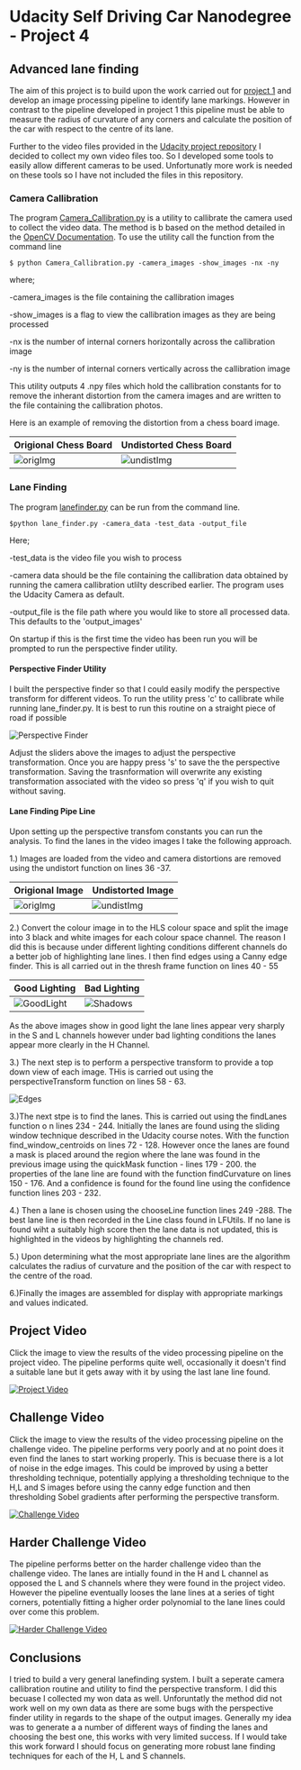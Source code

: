 # Udacity Self Driving Car Nanodegree - Project 4
## Advanced lane finding

The aim of this project is to build upon the work carried out for [project 1](https://github.com/lewisHome/p1_LaneLines) and develop an image processing pipeline to identify lane markings. However in contrast to the pipeline developed in project 1 this pipeline must be able to measure the radius of curvature of any corners and calculate the position of the car with respect to the centre of its lane.

Further to the video files provided in the [Udacity project repository](https://github.com/udacity/CarND-Advanced-Lane-Lines) I decided to collect my own video files too. So I developed some tools to easily allow different cameras to be used. Unfortunatly more work is needed on these tools so I have not included the files in this repository.

### Camera Callibration
The program [Camera_Callibration.py](camera_callibration.py) is a utility to callibrate the camera used to collect the video data. The method is b based on the method detailed in the [OpenCV Documentation](http://opencv-python-tutroals.readthedocs.io/en/latest/py_tutorials/py_calib3d/py_calibration/py_calibration.html). To use the utility call the function from the command line
    
    $ python Camera_Callibration.py -camera_images -show_images -nx -ny


where;

-camera_images is the file containing the callibration images

-show_images is a flag to view the callibration images as they are being processed

-nx is the number of internal corners horizontally across the callibration image

-ny is the number of internal corners vertically across the callibration image

This utility outputs 4 .npy files which hold the callibration constants for to remove the inherant distortion from the camera images and are written to the file containing the callibration photos.

Here is an example of removing the distortion from a chess board image.

Origional Chess Board|Undistorted Chess Board
---------------|-----------------
![origImg](examples/origChess.jpg)|![undistImg](examples/undistChess.jpg)

### Lane Finding
The program [lanefinder.py](lanefinder.py) can be run from the command line.

    $python lane_finder.py -camera_data -test_data -output_file
    
Here;

-test_data is the video file you wish to process

-camera data should be the file containing the callibration data obtained by running the camera callibration utlilty described earlier. The program uses the Udacity Camera as default.

-output_file is the file path where you would like to store all processed data. This defaults to the 'output_images'

On startup if this is the first time the video has been run you will be prompted to run the perspective finder utility.

#### Perspective Finder Utility
I built the perspective finder so that I could easily modify the perspective transform for different videos. To run the utility press 'c' to callibrate while running lane_finder.py. It is best to run this routine on a straight piece of road if possible

![Perspective Finder](examples/Perspective_Finder.JPG)

Adjust the sliders above the images to adjust the perspective transformation. Once you are happy press 's' to save the the perspective transformation. Saving the trasnformation will overwrite any existing transformation associated with the video so press 'q' if you wish to quit without saving.

#### Lane Finding Pipe Line

Upon setting up the perspective transfom constants you can run the analysis. To find the lanes in the video images I take the following approach.

1.) Images are loaded from the video and camera distortions are removed using the undistort function on lines 36 -37.

Origional Image|Undistorted Image
---------------|-----------------
![origImg](examples/origImg.jpg)|![undistImg](examples/undistImg.jpg)

2.) Convert the colour image in to the HLS colour space and split the image into 3 black and white images for each colour space channel. The reason I did this is because under different lighting conditions different channels do a better job of highlighting lane lines. I then find edges using a Canny edge finder. This is all carried out in the thresh frame function on lines 40 - 55

Good Lighting | Bad Lighting
--------------|-------------
![GoodLight](examples/Good_light.jpg)|![Shadows](examples/Shadows.jpg)

As the above images show in good light the lane lines appear very sharply in the S and L channels however under bad lighting conditions the lanes appear more clearly in the H Channel.

3.) The next step is to perform a perspective transform to provide a top down view of each image. THis is carried out using the perspectiveTransform function on lines 58 - 63.

![Edges](examples/Edges.jpg)

3.)The next stpe is to find the lanes. This is carried out using the findLanes function o n lines 234 - 244. Initially the lanes are found using the sliding window technique described in the Udacity course notes. With the function find_window_centroids on lines 72 - 128. However once the lanes are found a mask is placed around the region where the lane was found in the previous image using the quickMask function - lines 179 - 200. the properties of the lane line are found with the function findCurvature on lines 150 - 176. And a confidence is found for the found line using the confidence function lines 203 - 232.

4.) Then a lane is chosen using the chooseLine function lines 249 -288. The best lane line is then recorded in the Line class found in LFUtils. If no lane is found wiht a suitably high score then the lane data is not updated, this is highlighted in the videos by highlighting the channels red.

5.) Upon determining what the most appropriate lane lines are the algorithm calculates the radius of curvature and the position of the car with respect to the centre of the road.

6.)Finally the images are assembled for display with appropriate markings and values indicated.

## Project Video

Click the image to view the results of the video processing pipeline on the project video. The pipeline performs quite well, occasionally it doesn't find a suitable lane but it gets away with it by using the last lane line found.

[![Project Video](output_images/project_video.jpg)](https://youtu.be/3W_rA2Q0doM)

## Challenge Video

Click the image to view the results of the video processing pipeline on the challenge video. The pipeline performs very poorly and at no point does it even find the lanes to start working properly. This is becuase there is a lot of noise in the edge images. This could be improved by using a better thresholding technique, potentially applying a thresholding technique to the H,L and S images before using the canny edge function and then thresholding Sobel gradients after performing the perspective transform.

[![Challenge Video](output_images/challenge_video.jpg)](https://www.youtube.com/watch?v=Kfc_afGTuBE)

## Harder Challenge Video

The pipeline performs better on the harder challenge video than the challenge video. The lanes are intially found in the H and L channel as opposed the L and S channels where they were found in the project video. However the pipeline eventually looses the lane lines at a series of tight corners, potentially fitting a higher order polynomial to the lane lines could over come this problem.

[![Harder Challenge Video](output_images/harder_challenge_video.jpg)](https://www.youtube.com/watch?v=FbZ0O_X-SCg)

## Conclusions
I tried to build a very general lanefinding system. I built a seperate camera callibration routine and utility to find the perspective transform. I did this becuase I collected my won data as well. Unforuntatly the method did not work well on my own data as there are some bugs with the perspective finder utility in regards to the shape of the output images. Generally my idea was to generate a a number of different ways of finding the lanes and choosing the best one, this works with very limited success. If I would take this work forward I should focus on generating more robust lane finding techniques for each of the H, L and S channels.